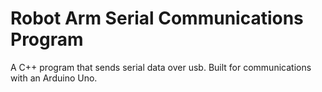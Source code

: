 # Robot Arm Serial Communications Program
A C++ program that sends serial data over usb. Built for communications with an Arduino Uno.
